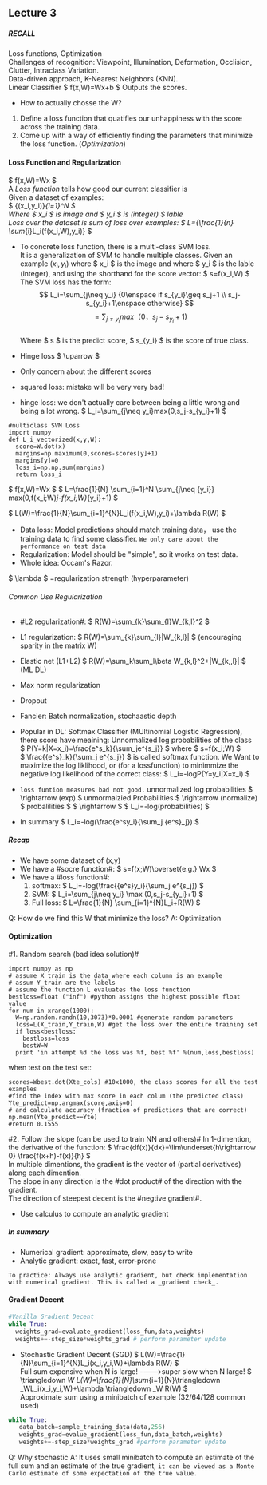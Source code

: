 
## Lecture 3
##### RECALL
Loss functions, Optimization  
Challenges of recognition: Viewpoint, Illumination, Deformation, Occlision, Clutter, Intraclass Variation.  
Data-driven approach, K-Nearest Neighbors (KNN).  
Linear Classifier $ f(x,W)=Wx+b $ Outputs the scores.  
  * How to actually chosse the W?
  1. Define a loss function that quatifies our unhappiness with the score across the training data.  
  2. Come up with a way of efficiently finding the parameters that minimize the loss function. (*Optimization*)  


#### Loss Function and Regularization
$ f(x,W)=Wx $  
A *Loss function* tells how good our current classifier is  
Given a dataset of examples:  
$ {(x_i,y_i)}_{i=1}^N $  
Where $ x_i $ is image and $ y_i $ is (integer) $ lable   
Loss over the dataset is sum of loss over examples:
$ L={\frac{1}{n} \sum_{i}L_i(f(x_i,W),y_i)} $  
* To concrete loss function, there is a multi-class SVM loss.  
It is a generalization of SVM to handle multiple classes.
Given an example $(x_i,y_i)$ where $ x_i $ is the image and where $ y_i $ is the lable (integer), and using the shorthand for the score vector: $ s=f(x_i,W) $  
The SVM loss has the form:
$$ L_i=\sum_{j\neq y_i} {0\enspace if s_{y_i}\geq s_j+1 \\ s_j-s_{y_i}+1\enspace otherwise} $$
$$ =\sum_{j\neq y_i}max（0，s_j-s_{y_i}+1) $$  
Where $ s $ is the  predict score, $ s_{y_i} $ is the score of true class.
* Hinge loss $ \uparrow $
* Only concern about the different scores 
 
* squared loss: mistake will be very very bad!
* hinge loss: we don't actually care between being a little wrong and being a lot wrong.
$ L_i=\sum_{j\neq y_i}max(0,s_j-s_{y_i}+1) $
```
#nulticlass SVM Loss
import numpy
def L_i_vectorized(x,y,W):
  score=W.dot(x)
  margins=np.maximum(0,scores-scores[y]+1)
  margins[y]=0
  loss_i=np.np.sum(margins)
  return loss_i
```

$ f(x,W)=Wx $
$ L=\frac{1}{N} \sum_{i=1}^N \sum_{j\neq {y_i}} max(0,f(x_i;W)_j-f(x_i;W)_{y_i}+1) $

$ L(W)=\frac{1}{N}\sum_{i=1}^{N}L_i(f(x_i,W),y_i)+\lambda R(W) $  
* Data loss: Model predictions should match training data， use the training data to find some classifier. `We only care about the performance on test data`
* Regularization: Model should be "simple", so it works on test data.  
* Whole idea: Occam's Razor.  

$ \lambda $ =regularization strength (hyperparameter)
###### Common Use Regularization
* #L2 regularization#: $ R(W)=\sum_{k}\sum_{l}W_{k,l}^2 $
* L1 regularization: $ R(W)=\sum_{k}\sum_{l}|W_{k,l}| $ (encouraging sparity in the matrix W)
* Elastic net (L1+L2) $ R(W)=\sum_k\sum_l\beta W_{k,l}^2+|W_{k,,l}| $   (ML DL)
* Max norm regularization
* Dropout
* Fancier: Batch normalization, stochaastic depth

* Popular in DL: Softmax Classifier (MUltinomial Logistic Regression), there score have meaining: Unnormalized log probabilities of the class  
$ P(Y=k|X=x_i)=\frac{e^s_k}{\sum_je^{s_j}} $ where $ s=f(x_i;W) $  
$ \frac{{e^s}_k}{\sum_j e^{s_j}} $ is called softmax function. 
We Want to maximize the log liklihood, or (for a lossfunction) to minimmize the negative log likelihood of the correct class: $ L_i=-logP(Y=y_i|X=x_i) $  
* `loss funtion measures bad not good.`
unnormalized log probabilities $ \rightarrow (exp) $ unmormalzied Probabilities $ \rightarrow (normalize) $ probalilities $ $ \rightarrow $ $ L_i=-log(probabilities) $
* In summary $ L_i=-log(\frac{e^sy_i}{\sum_j {e^s}_j}) $  

##### Recap
- We have some dataset of (x,y)  
- We have a #socre function#: $ s=f(x;W)\overset{e.g.} Wx $  
- We have a #loss function#: 
  1. softmax: $ L_i=-log(\frac{{e^s}y_i}{\sum_j e^{s_j}) $  
  2. SVM: $ L_i=\sum_{j\neq y_i} \max (0,s_j-s_{y_i}+1) $  
  3. Full loss: $ L=\frac{1}{N} \sum_{i=1}^{N}L_i+R(W) $  

Q: How do we find this W that minimize the loss?
A: Optimization

#### Optimization
#1. Random search (bad idea solution)#
```
import numpy as np
# assume X_train is the data where each column is an example
# assum Y_train are the labels
# assume the function L evaluates the loss function
bestloss=float ("inf") #python assigns the highest possible float value
for num in xrange(1000):
  W=np.random.randn(10,3073)*0.0001 #generate random parameters
  loss=L(X_train,Y_train,W) #get the loss over the entire training set
  if loss<bestloss:
    bestloss=loss
    bestW=W
  print 'in attempt %d the loss was %f, best %f' %(num,loss,bestloss) 
```
when test on the test set:
```
scores=Wbest.dot(Xte_cols) #10x1000, the class scores for all the test examples
#find the index with max score in each colum (the predicted class)
Yte_predict=np.argmax(score,axis=0)
# and calculate accuracy (fraction of predictions that are correct)
np.mean(Yte_predict==Yte)
#return 0.1555
```

#2. Follow the slope (can be used to train NN and others)#
In 1-dimention, the derivative of the function:
$ \frac{df(x)}{dx}=\lim\underset{h\rightarrow 0} \frac{f(x+h)-f(x)}{h} $  
In multiple dimentions, the gradient is the vector of (partial derivatives) along each dimention.  
The slope in any direction is the #dot product# of the direction with the gradient.  
The direction of steepest decent is the #negtive gradient#.
* Use calculus to compute an analytic gradient 

##### In summary
- Numerical gradient: approximate, slow, easy to write  
- Analytic gradient: exact, fast, error-prone

`To practice: Always use analytic gradient, but check implementation with numerical gradient. This is called a _gradient check_.` 

#### Gradient Decent
```python
#Vanilla Gradient Decent
while True:
  weights_grad=evaluate_gradient(loss_fun,data,weights)
  weights+=-step_size*weights_grad # perform parameter update
```
* Stochastic Gradient Decent (SGD)
$ L(W)=\frac{1}{N}\sum_{i=1}^{N}L_i(x_i,y_i,W)+\lambda R(W) $  
Full sum expensive when N is large! ---->super slow when N large!
$ \triangledown _W L(W)=\frac{1}{N}\sum_{i=1}{N}\triangledown _WL_i(x_i,y_i,W)+\lambda \triangledown _W R(W) $  
Approximate sum using a minibatch of example (32/64/128 common used)  
```python
while True:
   data_batch=sample_training_data(data,256)
   weights_grad=evalue_gradient(loss_fun,data_batch,weights)
   weights+=-step_size*weights_grad #perform parameter update
 ```
 Q: Why stochastic
 A: It uses small minibatch to compute an estimate of the full sum and an estimate of the true gradient, `it can be viewed as a Monte Carlo estimate of some expectation of the true value.`
 
 






  
